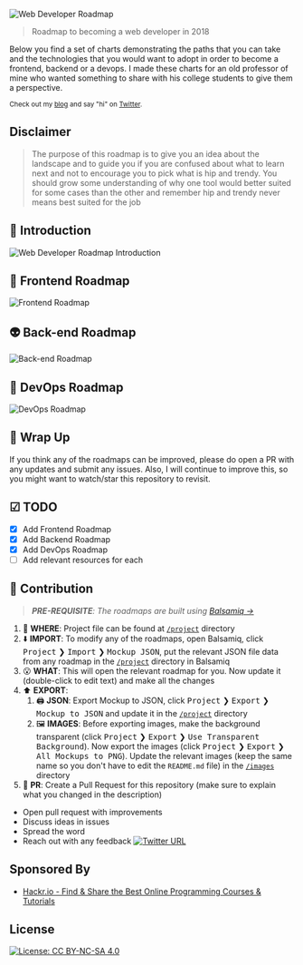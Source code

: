 ![Web Developer Roadmap](https://i.imgur.com/oxsayps.png)

> Roadmap to becoming a web developer in 2018

Below you find a set of charts demonstrating the paths that you can take and the technologies that you would want to adopt in order to become a frontend, backend or a devops. I made these charts for an old professor of mine who wanted something to share with his college students to give them a perspective.

<sub>Check out my [blog](http://kamranahmed.info) and say "hi" on [Twitter](https://twitter.com/kamranahmedse).</sub>

## Disclaimer
> The purpose of this roadmap is to give you an idea about the landscape and to guide you if you are confused about what to learn next and not to encourage you to pick what is hip and trendy. You should grow some understanding of why one tool would better suited for some cases than the other and remember hip and trendy never means best suited for the job

## 🚀 Introduction

![Web Developer Roadmap Introduction](https://i.imgur.com/OZUOUtI.png)

## 🎨 Frontend Roadmap

![Frontend Roadmap](./images/frontend-v2.png)

## 👽 Back-end Roadmap

![Back-end Roadmap](./images/backend.png)

## 👷 DevOps Roadmap

![DevOps Roadmap](./images/devops.png)

## 🚦 Wrap Up

If you think any of the roadmaps can be improved, please do open a PR with any updates and submit any issues. Also, I will continue to improve this, so you might want to watch/star this repository to revisit.

## ☑ TODO

- [X] Add Frontend Roadmap
- [X] Add Backend Roadmap
- [X] Add DevOps Roadmap
- [ ] Add relevant resources for each

## 👬 Contribution

> _**PRE-REQUISITE**: The roadmaps are built using [Balsamiq →](https://balsamiq.com/products/mockups/)_

1. 🤔 **WHERE**: Project file can be found at [`/project`](./project) directory
2. ⬇️ **IMPORT**: To modify any of the roadmaps, open Balsamiq, click <kbd>Project</kbd> ❯ <kbd>Import</kbd> ❯ <kbd>Mockup JSON</kbd>, put the relevant JSON file data from any roadmap in the [`/project`](./project) directory in Balsamiq
3. 😮 **WHAT**: This will open the relevant roadmap for you. Now update it (double-click to edit text) and make all the changes
4. ⬆️ **EXPORT**:
    1. 🖨 **JSON**: Export Mockup to JSON, click <kbd>Project</kbd> ❯ <kbd>Export</kbd> ❯ <kbd>Mockup to JSON</kbd> and update it in the [`/project`](./project) directory
    2. 🖼 **IMAGES**: Before exporting images, make the background transparent (click <kbd>Project</kbd> ❯ <kbd>Export</kbd> ❯ <kbd>Use Transparent Background</kbd>). Now export the images (click <kbd>Project</kbd> ❯ <kbd>Export</kbd> ❯ <kbd>All Mockups to PNG</kbd>). Update the relevant images (keep the same name so you don't have to edit the `README.md` file) in the [`/images`](./images) directory
5. 🚀 **PR**: Create a Pull Request for this repository (make sure to explain what you changed in the description)

- Open pull request with improvements
- Discuss ideas in issues
- Spread the word
- Reach out with any feedback [![Twitter URL](https://img.shields.io/twitter/url/https/twitter.com/kamranahmedse.svg?style=social&label=Follow%20%40kamranahmedse)](https://twitter.com/kamranahmedse)

## Sponsored By

- [Hackr.io - Find & Share the Best Online Programming Courses & Tutorials](https://hackr.io)

## License

[![License: CC BY-NC-SA 4.0](https://img.shields.io/badge/License-CC%20BY--NC--SA%204.0-lightgrey.svg)](https://creativecommons.org/licenses/by-nc-sa/4.0/)
